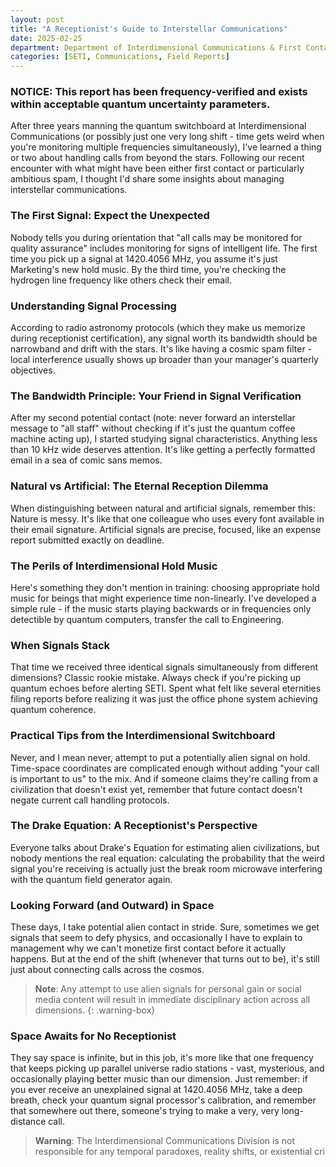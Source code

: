 ```yaml
---
layout: post
title: "A Receptionist's Guide to Interstellar Communications"
date: 2025-02-25
department: Department of Interdimensional Communications & First Contact
categories: [SETI, Communications, Field Reports]
---
```


### NOTICE: This report has been frequency-verified and exists within acceptable quantum uncertainty parameters.

After three years manning the quantum switchboard at Interdimensional Communications (or possibly just one very long shift - time gets weird when you're monitoring multiple frequencies simultaneously), I've learned a thing or two about handling calls from beyond the stars. Following our recent encounter with what might have been either first contact or particularly ambitious spam, I thought I'd share some insights about managing interstellar communications.

### The First Signal: Expect the Unexpected

Nobody tells you during orientation that "all calls may be monitored for quality assurance" includes monitoring for signs of intelligent life. The first time you pick up a signal at 1420.4056 MHz, you assume it's just Marketing's new hold music. By the third time, you're checking the hydrogen line frequency like others check their email.

### Understanding Signal Processing

According to radio astronomy protocols (which they make us memorize during receptionist certification), any signal worth its bandwidth should be narrowband and drift with the stars. It's like having a cosmic spam filter - local interference usually shows up broader than your manager's quarterly objectives.

### The Bandwidth Principle: Your Friend in Signal Verification

After my second potential contact (note: never forward an interstellar message to "all staff" without checking if it's just the quantum coffee machine acting up), I started studying signal characteristics. Anything less than 10 kHz wide deserves attention. It's like getting a perfectly formatted email in a sea of comic sans memos.

### Natural vs Artificial: The Eternal Reception Dilemma

When distinguishing between natural and artificial signals, remember this: Nature is messy. It's like that one colleague who uses every font available in their email signature. Artificial signals are precise, focused, like an expense report submitted exactly on deadline.

### The Perils of Interdimensional Hold Music

Here's something they don't mention in training: choosing appropriate hold music for beings that might experience time non-linearly. I've developed a simple rule - if the music starts playing backwards or in frequencies only detectible by quantum computers, transfer the call to Engineering.

### When Signals Stack

That time we received three identical signals simultaneously from different dimensions? Classic rookie mistake. Always check if you're picking up quantum echoes before alerting SETI. Spent what felt like several eternities filing reports before realizing it was just the office phone system achieving quantum coherence.

### Practical Tips from the Interdimensional Switchboard

Never, and I mean never, attempt to put a potentially alien signal on hold. Time-space coordinates are complicated enough without adding "your call is important to us" to the mix. And if someone claims they're calling from a civilization that doesn't exist yet, remember that future contact doesn't negate current call handling protocols.

### The Drake Equation: A Receptionist's Perspective

Everyone talks about Drake's Equation for estimating alien civilizations, but nobody mentions the real equation: calculating the probability that the weird signal you're receiving is actually just the break room microwave interfering with the quantum field generator again.

### Looking Forward (and Outward) in Space

These days, I take potential alien contact in stride. Sure, sometimes we get signals that seem to defy physics, and occasionally I have to explain to management why we can't monetize first contact before it actually happens. But at the end of the shift (whenever that turns out to be), it's still just about connecting calls across the cosmos.

> **Note**: Any attempt to use alien signals for personal gain or social media content will result in immediate disciplinary action across all dimensions.
{: .warning-box}

### Space Awaits for No Receptionist

They say space is infinite, but in this job, it's more like that one frequency that keeps picking up parallel universe radio stations - vast, mysterious, and occasionally playing better music than our dimension. Just remember: if you ever receive an unexplained signal at 1420.4056 MHz, take a deep breath, check your quantum signal processor's calibration, and remember that somewhere out there, someone's trying to make a very, very long-distance call.

> **Warning**: The Interdimensional Communications Division is not responsible for any temporal paradoxes, reality shifts, or existential cri
